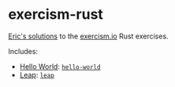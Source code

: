 exercism-rust
=============

[Eric's solutions](http://exercism.io/peap) to the
[exercism.io](http://exercism.io) Rust exercises.

Includes:

* [Hello World](http://exercism.io/exercises/rust/hello-world/readme):
  [`hello-world`](hello-world/)
* [Leap](http://exercism.io/exercises/rust/leap/readme): [`leap`](leap/)
